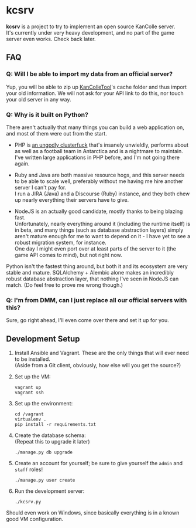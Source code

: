 kcsrv
=====

**kcsrv** is a project to try to implement an open source KanColle server.  
It's currently under very heavy development, and no part of the game server even works. Check back later.



FAQ
---

### Q: Will I be able to import my data from an official server?

Yup, you will be able to zip up [KanColleTool](https://github.com/KanColleTool/KanColleTool)'s cache folder and thus import your old information. We will not ask for your API link to do this, nor touch your old server in any way.

### Q: Why is it built on Python?

There aren't actually that many things you can build a web application on, and most of them were out from the start.

* PHP is [an ungodly clusterfuck](http://eev.ee/blog/2012/04/09/php-a-fractal-of-bad-design/) that's insanely unwieldly, performs about as well as a football team in Antarctica and is a nightmare to maintain.  
  I've written large applications in PHP before, and I'm not going there again.

* Ruby and Java are both massive resource hogs, and this server needs to be able to scale well, preferably without me having me hire another server I can't pay for.  
  I run a JIRA (Java) and a Discourse (Ruby) instance, and they both chew up nearly everything their servers have to give.

* NodeJS is an actually good candidate, mostly thanks to being blazing fast.  
  Unfortunately, nearly everything around it (including the runtime itself) is in beta, and many things (such as database abstraction layers) simply aren't mature enough for me to want to depend on it - I have yet to see a robust migration system, for instance.  
  One day I might even port over at least parts of the server to it (the game API comes to mind), but not right now.

Python isn't the fastest thing around, but both it and its ecosystem are very stable and mature. SQLAlchemy + Alembic alone makes an incredibly robust database abstraction layer, that nothing I've seen in NodeJS can match. (Do feel free to prove me wrong though.)

### Q: I'm from DMM, can I just replace all our official servers with this?

Sure, go right ahead, I'll even come over there and set it up for you.



Development Setup
---

1.  Install Ansible and Vagrant. These are the only things that will ever need to be installed.  
    (Aside from a Git client, obviously, how else will you get the source?)

1.  Set up the VM:
    
        vagrant up
        vagrant ssh

1.  Set up the environment:
    
        cd /vagrant
        virtualenv .
        pip install -r requirements.txt

1.  Create the database schema:  
    (Repeat this to upgrade it later)
    
        ./manage.py db upgrade

1.  Create an account for yourself; be sure to give yourself the `admin` and `staff` roles!
    
        ./manage.py user create

1.  Run the development server:
    
        ./kcsrv.py

Should even work on Windows, since basically everything is in a known good VM configuration.
